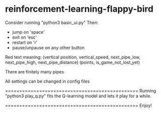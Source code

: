 # reinforcement-learning-flappy-bird

Consider running "python3 basic_ui.py"
Then:
- jump on 'space'
- exit on 'esc'
- restart on 'r'
- pause/unpause on any other button

Red text meaning:
(vertical position, vertical_speed, next_pipe_low, next_pipe_high, next_pipe_distance)
(points, is_game_not_lost_yet)

There are finitely many pipes

All settings can be changed in config files

===============================================
Running "python3 play_q.py" fits the Q-learning model and lets it play for a while.

===============================================
Enjoy!

